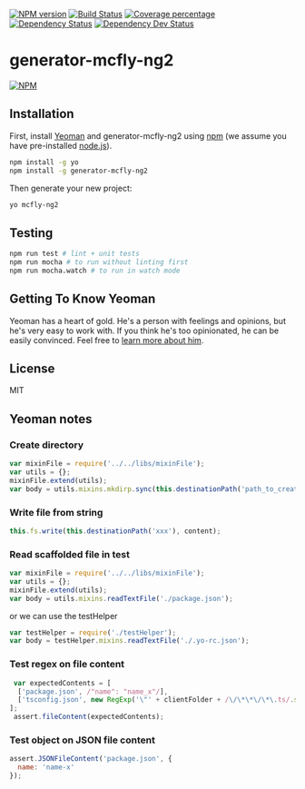 [![NPM version][npm-image]][npm-url] 
[![Build Status][travis-image]][travis-url] [![Coverage percentage][coveralls-image]][coveralls-url]
[![Dependency Status][daviddm-image]][daviddm-url] [![Dependency Dev Status][daviddm-dev-image]][daviddm-dev-url] 

# generator-mcfly-ng2

[![NPM][npm-nodei-image]][npm-nodei-url]


## Installation

First, install [Yeoman](http://yeoman.io) and generator-mcfly-ng2 using [npm](https://www.npmjs.com/) (we assume you have pre-installed [node.js](https://nodejs.org/)).

```bash
npm install -g yo
npm install -g generator-mcfly-ng2
```

Then generate your new project:

```bash
yo mcfly-ng2
```

## Testing
```sh
npm run test # lint + unit tests
npm run mocha # to run without linting first
npm run mocha.watch # to run in watch mode
```

## Getting To Know Yeoman

Yeoman has a heart of gold. He&#39;s a person with feelings and opinions, but he&#39;s very easy to work with. If you think he&#39;s too opinionated, he can be easily convinced. Feel free to [learn more about him](http://yeoman.io/).

## License

MIT

## Yeoman notes
### Create directory
```js
var mixinFile = require('../../libs/mixinFile');
var utils = {};
mixinFile.extend(utils);
var body = utils.mixins.mkdirp.sync(this.destinationPath('path_to_create'));
```

### Write file from string
```js
this.fs.write(this.destinationPath('xxx'), content);
```

### Read scaffolded file in test
```js
var mixinFile = require('../../libs/mixinFile');
var utils = {};
mixinFile.extend(utils);
var body = utils.mixins.readTextFile('./package.json');
```

or we can use the testHelper
```js
var testHelper = require('./testHelper');
var body = testHelper.mixins.readTextFile('./.yo-rc.json');
```

### Test regex on file content
```js
 var expectedContents = [
  ['package.json', /"name": "name_x"/],
  ['tsconfig.json', new RegExp('\"' + clientFolder + /\/\*\*\/\*\.ts/.source)]
];
 assert.fileContent(expectedContents);        
```

### Test object on JSON file content
```js
assert.JSONFileContent('package.json', {
  name: 'name-x'
});
```

[npm-image]: https://badge.fury.io/js/generator-mcfly-ng2.svg
[npm-url]: https://npmjs.org/package/generator-mcfly-ng2
[npm-nodei-image]: https://nodei.co/npm/generator-mcfly-ng2.png?downloads=false&downloadRank=false&stars=false
[npm-nodei-url]: https://nodei.co/npm/generator-mcfly-ng2
[travis-image]: https://travis-ci.org/mcfly-io/generator-mcfly-ng2.svg?branch=master
[travis-url]: https://travis-ci.org/mcfly-io/generator-mcfly-ng2
[daviddm-image]: https://david-dm.org/mcfly-io/generator-mcfly-ng2.svg?theme=shields.io
[daviddm-url]: https://david-dm.org/mcfly-io/generator-mcfly-ng2
[daviddm-dev-image]: https://david-dm.org/mcfly-io/generator-mcfly-ng2/dev-status.svg?theme=shields.io
[daviddm-dev-url]: https://david-dm.org/mcfly-io/generator-mcfly-ng2#info=devDependencies
[coveralls-image]: https://coveralls.io/repos/mcfly-io/generator-mcfly-ng2/badge.svg
[coveralls-url]: https://coveralls.io/r/mcfly-io/generator-mcfly-ng2

